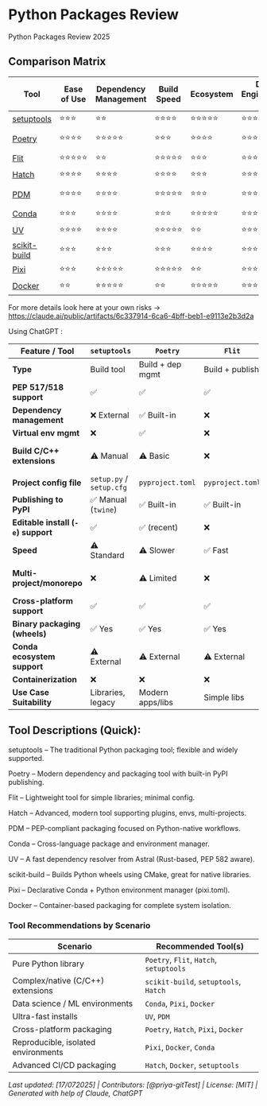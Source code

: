 # Python Packages Review
Python Packages Review 2025

## Comparison Matrix

| Tool | Ease of Use | Dependency Management | Build Speed | Ecosystem | Data Engineering Fit | Relevant in 2025 | GIT Repo |
|------|-------------|----------------------|-------------|-----------|---------------------|---------------------|---------------------|
| [setuptools](https://setuptools.pypa.io/en/latest/userguide/quickstart.html) | ⭐⭐⭐ | ⭐⭐ | ⭐⭐⭐⭐ | ⭐⭐⭐⭐⭐ | ⭐⭐⭐ | |https://github.com/pypa/setuptools |
| [Poetry](https://python-poetry.org/) | ⭐⭐⭐⭐ | ⭐⭐⭐⭐⭐ | ⭐⭐⭐ | ⭐⭐⭐⭐ | ⭐⭐⭐⭐⭐ | Yes |https://github.com/python-poetry/poetry |
| [Flit](https://flit.pypa.io/en/stable/) | ⭐⭐⭐⭐⭐ | ⭐⭐ | ⭐⭐⭐⭐⭐ | ⭐⭐⭐ | ⭐⭐⭐ ||https://github.com/pypa/flit |
| [Hatch](https://hatch.pypa.io/latest/) | ⭐⭐⭐⭐ | ⭐⭐⭐⭐ | ⭐⭐⭐⭐ | ⭐⭐⭐ | ⭐⭐⭐⭐ | Yes |https://github.com/pypa/hatch |
| [PDM](https://pdm-project.org/en/latest/) | ⭐⭐⭐⭐ | ⭐⭐⭐⭐ | ⭐⭐⭐⭐⭐ | ⭐⭐⭐ | ⭐⭐⭐⭐ ||https://github.com/pdm-project/pdm |
| [Conda](https://docs.conda.io/projects/conda/en/latest/user-guide/getting-started.html#managing-python) | ⭐⭐⭐ | ⭐⭐⭐⭐ | ⭐⭐⭐ | ⭐⭐⭐⭐⭐ |⭐⭐⭐⭐⭐ | Yes |https://github.com/conda/conda |
| [UV](https://docs.astral.sh/uv/guides/install-python/) | ⭐⭐⭐⭐ | ⭐⭐⭐⭐ | ⭐⭐⭐⭐⭐ | ⭐⭐ | ⭐⭐⭐⭐⭐ | Yes |https://github.com/astral-sh/uv |
| [scikit-build](https://pypi.org/project/scikit-build/) | ⭐⭐⭐ | ⭐⭐⭐ | ⭐⭐⭐ | ⭐⭐⭐⭐ | ⭐⭐⭐⭐⭐ | |https://github.com/scikit-build/scikit-build |
| [Pixi](https://pixi.sh/latest/) | ⭐⭐⭐ | ⭐⭐⭐⭐⭐ | ⭐⭐⭐⭐⭐ | ⭐⭐ | ⭐⭐⭐⭐⭐ | Yes | https://github.com/prefix-dev/pixi/ |
| [Docker](https://www.docker.com/blog/how-to-dockerize-your-python-applications/) | ⭐⭐ | ⭐⭐⭐⭐⭐ | ⭐⭐ | ⭐⭐⭐⭐⭐ | ⭐⭐⭐⭐⭐ | Yes |

For more details look here at your own risks -> https://claude.ai/public/artifacts/6c337914-6ca6-4bff-beb1-e9113e2b3d2a

Using ChatGPT : 

| Feature / Tool                     | `setuptools` | `Poetry` | `Flit` | `Hatch` | `PDM` | `Conda` | `UV` | `scikit-build` | `Pixi` | `Docker` |
|------------------------------------|--------------|----------|--------|---------|--------|---------|------|----------------|--------|----------|
| **Type**                           | Build tool   | Build + dep mgmt | Build + publish | Build + dep/env mgmt | Build + dep mgmt | Env + dep mgmt | Dep manager | Build tool (C/C++) | Env + runner | Container system |
| **PEP 517/518 support**            | ✅           | ✅       | ✅     | ✅      | ✅     | ❌               | ✅   | ✅             | ✅     | ❌        |
| **Dependency management**          | ❌ External  | ✅ Built-in | ❌    | ✅     | ✅     | ✅ via `conda`   | ✅ Ultra-fast | ❌      | ✅     | ✅ via `pip` |
| **Virtual env mgmt**              | ❌           | ✅       | ❌     | ✅      | ✅     | ✅               | ✅    | ❌              | ✅     | ✅ OS-level |
| **Build C/C++ extensions**         | ⚠️ Manual     | ⚠️ Basic | ❌     | ✅ via plugin | ✅ via plugin | ✅ via `conda-forge` | ✅ Fast | ✅ Best for native libs | ⚠️ Planned | ✅ Full system access |
| **Project config file**            | `setup.py` / `setup.cfg` | `pyproject.toml` | `pyproject.toml` | `pyproject.toml` | `pyproject.toml` | `environment.yml` | `pyproject.toml` | `pyproject.toml` + CMake | `pixi.toml` | `Dockerfile` |
| **Publishing to PyPI**             | ✅ Manual (`twine`) | ✅ Built-in | ✅ Built-in | ✅ Built-in | ✅ Built-in | ❌               | ❌ | ✅ via CMake + PyPI | ❌ | ❌        |
| **Editable install (`-e`) support**| ✅           | ✅ (recent) | ❌    | ✅      | ✅     | ❌               | ✅    | ✅              | ❌     | ⚠️ Via mounts |
| **Speed**                          | ⚠️ Standard  | ⚠️ Slower | ✅ Fast | ✅      | ✅     | ⚠️ Medium         | ✅ Ultra-fast | ⚠️ Compile-time | ✅ Fast | ⚠️ Depends on image |
| **Multi-project/monorepo**         | ❌           | ⚠️ Limited | ❌     | ✅ Excellent | ✅ Basic | ✅              | ✅   | ⚠️ Manual       | ✅ Built-in | ✅ via Docker Compose |
| **Cross-platform support**         | ✅           | ✅       | ✅     | ✅      | ✅     | ✅               | ✅    | ✅              | ✅     | ✅         |
| **Binary packaging (wheels)**      | ✅ Yes       | ✅ Yes   | ✅ Yes | ✅ Yes  | ✅ Yes | ❌               | ✅   | ✅              | ❌     | ⚠️ Manual |
| **Conda ecosystem support**        | ⚠️ External | ⚠️ External | ⚠️ External | ⚠️ External | ⚠️ External | ✅ Native        | ⚠️ External | ⚠️ External | ✅ First-class | ⚠️ External |
| **Containerization**               | ❌           | ❌       | ❌     | ❌      | ❌     | ❌               | ❌    | ❌              | ❌     | ✅ Native |
| **Use Case Suitability**           | Libraries, legacy | Modern apps/libs | Simple libs | Advanced workflows | Python-first apps | Data science, cross-lang | Fast deps | C/C++ extensions | Reproducible dev | Deployment & isolation |

## Tool Descriptions (Quick):
setuptools – The traditional Python packaging tool; flexible and widely supported.

Poetry – Modern dependency and packaging tool with built-in PyPI publishing.

Flit – Lightweight tool for simple libraries; minimal config.

Hatch – Advanced, modern tool supporting plugins, envs, multi-projects.

PDM – PEP-compliant packaging focused on Python-native workflows.

Conda – Cross-language package and environment manager.

UV – A fast dependency resolver from Astral (Rust-based, PEP 582 aware).

scikit-build – Builds Python wheels using CMake, great for native libraries.

Pixi – Declarative Conda + Python environment manager (pixi.toml).

Docker – Container-based packaging for complete system isolation.

### Tool Recommendations by Scenario


| Scenario                            | Recommended Tool(s)                        |
|-------------------------------------|--------------------------------------------|
| Pure Python library                 | `Poetry`, `Flit`, `Hatch`, `setuptools`    |
| Complex/native (C/C++) extensions   | `scikit-build`, `setuptools`, `Hatch`      |
| Data science / ML environments      | `Conda`, `Pixi`, `Docker`                  |
| Ultra-fast installs                 | `UV`, `PDM`                                |
| Cross-platform packaging            | `Poetry`, `Hatch`, `Pixi`, `Docker`        |
| Reproducible, isolated environments | `Pixi`, `Docker`, `Conda`                  |
| Advanced CI/CD packaging            | `Hatch`, `Docker`, `setuptools`            |


*Last updated: [17/072025] | Contributors: [@priya-gitTest] | License: [MIT]  | Generated with help of Claude, ChatGPT*
